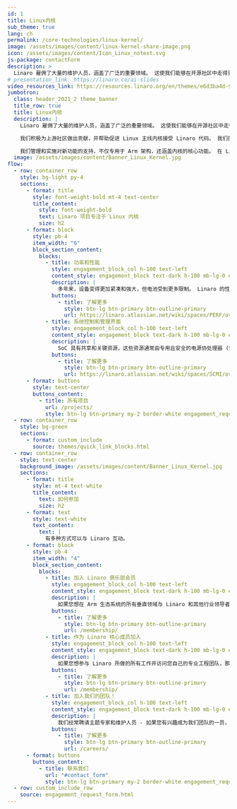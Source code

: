 ```yaml
---
id: 1
title: Linux内核
sub_theme: true
lang: ch
permalink: /core-technologies/linux-kernel/
image: /assets/images/content/linux-kernel-share-image.png
icon: /assets/images/content/Icon_Linux_notext.svg
js-package: contactForm
description: >
  Linaro 雇佣了大量的维护人员，涵盖了广泛的重要领域。 这使我们能够在开源社区中走得更远，并产生真正的影响。
# presentation_link: https://linaro.co/ai-slides
video_resources_link: https://resources.linaro.org/en/themes/e6d3ba4d-9158-42f9-8df4-28eef7ecf78e
jumbotron:
  class: header_2021_2 theme_banner
  title_row: true
  title: Linux内核
  description: |
    Linaro 雇佣了大量的维护人员，涵盖了广泛的重要领域。 这使我们能够在开源社区中走得更远，并产生真正的影响。

    我们积极为上游社区做出贡献，并帮助促进 Linux 主线内核接受 Linaro 代码。 我们的最终目标是确保内核整合——一个集成支持多个 Arm SoC 和基于 Arm 的平台的源代码树。

    我们管理和实施对新功能的支持，不仅专用于 Arm 架构，还涵盖内核的核心功能。 在 Linux 和开源社区的传统中，大部分技术讨论都是通过电子邮件和 IRC 上的非正式对话进行的。
  image: /assets/images/content/Banner_Linux_Kernel.jpg
flow:
  - row: container_row
    style: bg-light py-4
    sections:
      - format: title
        style: font-weight-bold mt-4 text-center
        title_content:
          style: font-weight-bold
          text: Linaro 项目专注于 Linux 内核
          size: h2
      - format: block
        style: pb-4
        item_width: "6"
        block_section_content:
          blocks:
            - title: 功率和性能
              style: engagement_block_col h-100 text-left
              content_style: engagement_block text-dark h-100 mb-lg-0 engagement_block_content d-flex flex-column justify-content-around align-items-baseline
              description: |
                多年来，设备变得更加紧凑和强大，但电池受到更多限制。 Linaro 的性能项目旨在通过改进 Linux 子系统（例如调度程序、热框架和传统电源管理子系统）来提高所有基于 Arm 的 Linux 系统的效率。 这些子系统会影响功耗性能，并帮助系统在达到最高性能的同时有效地使用功率预算。 这可以防止系统过热和崩溃。
              buttons:
                - title: 了解更多
                  style: btn-lg btn-primary btn-outline-primary
                  url: https://linaro.atlassian.net/wiki/spaces/PERF/overview
            - title: 系统控制和管理界面
              style: engagement_block_col h-100 text-left
              content_style: engagement_block text-dark h-100 mb-lg-0 engagement_block_content d-flex flex-column justify-content-around align-items-baseline
              description: |
                SoC 具有共享和关键资源，这些资源通常由专用且安全的电源协处理器 (SCP) 处理。 这个专用处理器负责收集不同子系统/客户端的需求。 然而，一些系统负担不起专用处理器或没有足够的客户端通道用于所有可能的子系统。 在这种情况下，SCMI 服务器必须能够运行与通常的 cortex M 裸机不同的执行环境。 这个 Linaro 项目解决了这些用例。
              buttons:
                - title: 了解更多
                  style: btn-lg btn-primary btn-outline-primary
                  url: https://linaro.atlassian.net/wiki/spaces/SCMI/overview
      - format: buttons
        style: text-center
        buttons_content:
          - title: 所有项目
            url: /projects/
            style: btn-lg btn-primary my-2 border-white engagement_request_contact_btn
  - row: container_row
    style: bg-green
    sections:
      - format: custom_include
        source: themes/quick_link_blocks.html
  - row: container_row
    style: text-center
    background_image: /assets/images/content/Banner_Linux_Kernel.jpg
    sections:
      - format: title
        style: mt-4 text-white
        title_content:
          text: 如何参加
          size: h2
      - format: text
        style: text-white
        text_content:
          text: |
            有多种方式可以与 Linaro 互动。
      - format: block
        style: pb-4
        item_width: "4"
        block_section_content:
          blocks:
            - title: 加入 Linaro 俱乐部会员
              style: engagement_block_col h-100 text-left
              content_style: engagement_block text-dark h-100 mb-lg-0 engagement_block_content d-flex flex-column justify-content-around align-items-baseline
              description: |
                如果您想在 Arm 生态系统的所有垂直领域与 Linaro 和其他行业领导者合作，俱乐部会员资格是您的正确选择。
              buttons:
                - title: 了解更多
                  style: btn-lg btn-primary btn-outline-primary
                  url: /membership/
            - title: 作为 Linaro 核心成员加入
              style: engagement_block_col h-100 text-left
              content_style: engagement_block text-dark h-100 mb-lg-0 engagement_block_content d-flex flex-column justify-content-around align-items-baseline
              description: |
                如果您想参与 Linaro 所做的所有工作并访问您自己的专业工程团队，那么核心会员是您的正确选择。
              buttons:
                - title: 了解更多
                  style: btn-lg btn-primary btn-outline-primary
                  url: /membership/
            - title: 加入我们的团队！
              style: engagement_block_col h-100 text-left
              content_style: engagement_block text-dark h-100 mb-lg-0 engagement_block_content d-flex flex-column justify-content-around align-items-baseline
              description: |
                我们经常聘请主题专家和维护人员 - 如果您有兴趣成为我们团队的一员，请访问 Linaro 职业页面以了解更多信息。
              buttons:
                - title: 了解更多
                  style: btn-lg btn-primary btn-outline-primary
                  url: /careers/
      - format: buttons
        buttons_content:
          - title: 联系我们
            url: "#contact_form"
            style: btn-lg btn-primary my-2 border-white engagement_request_contact_btn
  - row: custom_include_row
    source: engagement_request_form.html
---
```

